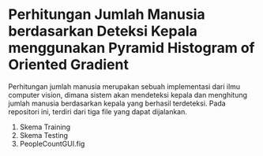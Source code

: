 # Perhitungan Jumlah Manusia berdasarkan Deteksi Kepala menggunakan Pyramid Histogram of Oriented Gradient

Perhitungan jumlah manusia merupakan sebuah implementasi dari ilmu computer vision, dimana sistem akan mendeteksi kepala dan menghitung jumlah manusia berdasarkan kepala yang berhasil terdeteksi. Pada repositori ini, terdiri dari tiga file yang dapat dijalankan.
1. Skema Training
2. Skema Testing
3. PeopleCountGUI.fig
